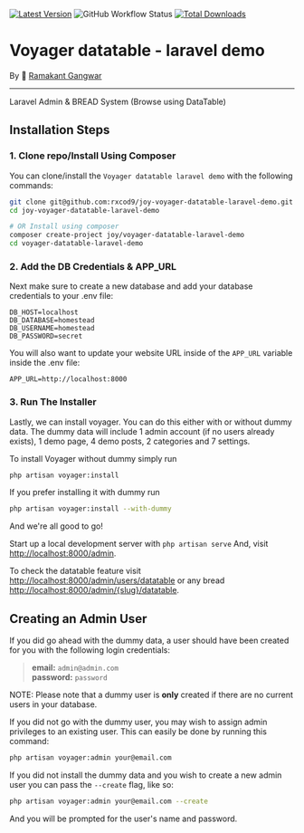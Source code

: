 [![Latest Version](https://img.shields.io/github/v/release/rxcod9/joy-voyager-datatable-laravel-demo?style=flat-square)](https://github.com/rxcod9/joy-voyager-datatable-laravel-demo/releases)
![GitHub Workflow Status](https://img.shields.io/github/workflow/status/rxcod9/joy-voyager-datatable-laravel-demo/tests?label=tests)
[![Total Downloads](https://img.shields.io/packagist/dt/joy/voyager-datatable-laravel-demo.svg?style=flat-square)](https://packagist.org/packages/joy/voyager-datatable-laravel-demo)

# **Voyager datatable** - laravel demo
By 🐼 [Ramakant Gangwar](https://github.com/rxcod9)

<hr>

Laravel Admin & BREAD System (Browse using DataTable)

## Installation Steps

### 1. Clone repo/Install Using Composer

You can clone/install the `Voyager datatable laravel demo` with the following commands:

```bash
git clone git@github.com:rxcod9/joy-voyager-datatable-laravel-demo.git
cd joy-voyager-datatable-laravel-demo

# OR Install using composer
composer create-project joy/voyager-datatable-laravel-demo
cd voyager-datatable-laravel-demo
```

### 2. Add the DB Credentials & APP_URL

Next make sure to create a new database and add your database credentials to your .env file:

```
DB_HOST=localhost
DB_DATABASE=homestead
DB_USERNAME=homestead
DB_PASSWORD=secret
```

You will also want to update your website URL inside of the `APP_URL` variable inside the .env file:

```
APP_URL=http://localhost:8000
```

### 3. Run The Installer

Lastly, we can install voyager. You can do this either with or without dummy data.
The dummy data will include 1 admin account (if no users already exists), 1 demo page, 4 demo posts, 2 categories and 7 settings.

To install Voyager without dummy simply run

```bash
php artisan voyager:install
```

If you prefer installing it with dummy run

```bash
php artisan voyager:install --with-dummy
```

And we're all good to go!

Start up a local development server with `php artisan serve` And, visit [http://localhost:8000/admin](http://localhost:8000/admin).

To check the datatable feature visit [http://localhost:8000/admin/users/datatable](http://localhost:8000/admin/users/datatable) or any bread [http://localhost:8000/admin/{slug}/datatable](http://localhost:8000/admin/{slug}/datatable).

## Creating an Admin User

If you did go ahead with the dummy data, a user should have been created for you with the following login credentials:

>**email:** `admin@admin.com`   
>**password:** `password`

NOTE: Please note that a dummy user is **only** created if there are no current users in your database.

If you did not go with the dummy user, you may wish to assign admin privileges to an existing user.
This can easily be done by running this command:

```bash
php artisan voyager:admin your@email.com
```

If you did not install the dummy data and you wish to create a new admin user you can pass the `--create` flag, like so:

```bash
php artisan voyager:admin your@email.com --create
```

And you will be prompted for the user's name and password.
